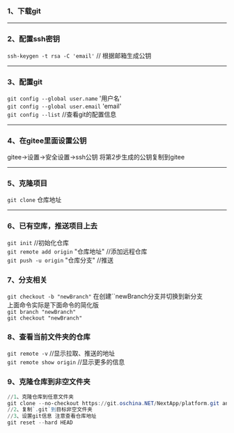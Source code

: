 ### 1、下载git
---
### 2、配置ssh密钥
`ssh-keygen -t rsa -C 'email'` // 根据邮箱生成公钥

---
### 3、配置git
`git config --global user.name` '用户名'   
`git config --global user.email` 'email'  
`git config --list`   //查看git的配置信息  

---
### 4、在gitee里面设置公钥
gitee→设置→安全设置→ssh公钥
将第2步生成的公钥复制到gitee

---
### 5、克隆项目
`git clone` 仓库地址

---
### 6、已有空库，推送项目上去  
`git init` //初始化仓库  
`git remote add origin` "仓库地址"  //添加远程仓库  
`git push -u origin` "仓库分支"  //推送  

### 7、分支相关  
`git checkout -b "newBranch"` 在创建``newBranch分支并切换到新分支  
上面命令实际是下面命令的简化版  
`git branch "newBranch"`  
`git checkout "newBranch"`    
### 8、查看当前文件夹的仓库  
`git remote -v` //显示拉取、推送的地址  
`git remote show origin` //显示更多的信息  

### 9、克隆仓库到非空文件夹  
```POWERSHELL
//1、克隆仓库到任意文件夹
git clone --no-checkout https://git.oschina.NET/NextApp/platform.git anyFolder
//2、复制`.git`到目标非空文件夹
//3、设置git信息 注意查看仓库地址
git reset --hard HEAD
```